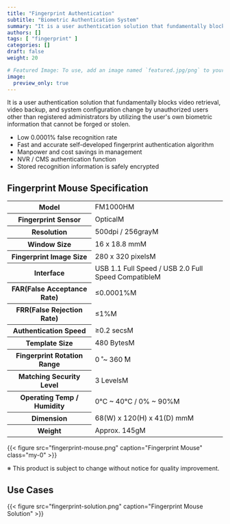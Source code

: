 ```yaml
---
title: "Fingerprint Authentication"
subtitle: "Biometric Authentication System"
summary: "It is a user authentication solution that fundamentally blocks video retrieval, video backup, and system configuration change by unauthorized users other than registered administrators by utilizing the user's own biometric information that cannot be forged or stolen."
authors: []
tags: [ "fingerprint" ]
categories: []
draft: false
weight: 20

# Featured Image: To use, add an image named `featured.jpg/png` to your page's folder.
image:
  preview_only: true
---
```


It is a user authentication solution that fundamentally blocks video retrieval, video backup, and system configuration change by unauthorized users other than registered administrators by utilizing the user's own biometric information that cannot be forged or stolen.

- Low 0.0001% false recognition rate
- Fast and accurate self-developed fingerprint authentication algorithm
- Manpower and cost savings in management
- NVR / CMS authentication function
- Stored recognition information is safely encrypted

## Fingerprint Mouse Specification

<div class="container">
<div class="row align-items-center">
<div class="col-12 col-sm-8">

<table class="spec">
<tbody>
<tr><th>Model</th><td>FM1000HM</td></tr>
<tr><th>Fingerprint Sensor</th><td>OpticalM</td></tr>
<tr><th>Resolution</th><td>500dpi / 256grayM</td></tr>
<tr><th>Window Size</th><td>16 x 18.8 mmM</td></tr>
<tr><th>Fingerprint Image Size</th><td>280 x 320 pixelsM</td></tr>
<tr><th>Interface</th><td>USB 1.1 Full Speed / USB 2.0 Full Speed CompatibleM</td></tr>
<tr><th>FAR(False Acceptance Rate)</th><td> ≤0.0001%M</td></tr>
<tr><th>FRR(False Rejection Rate)</th><td>≤1%M</td></tr>
<tr><th>Authentication Speed</th><td>≥0.2 secsM</td></tr>
<tr><th>Template Size</th><td>480 BytesM</td></tr>
<tr><th>Fingerprint Rotation Range</th><td>0 ̊ ~ 360 ̊M</td></tr>
<tr><th>Matching Security Level</th><td>3 LevelsM</td></tr>
<tr><th>Operating Temp / Humidity</th><td>0°C ~ 40°C / 0% ~ 90%M</td></tr>
<tr><th>Dimension</th><td>68(W) x 120(H) x 41(D) mmM</td></tr>
<tr><th>Weight</th><td>Approx. 145gM</td></tr>
</tbody>
</table>

</div>
<div class="col-12 col-sm-4">

{{< figure src="fingerprint-mouse.png" caption="Fingerprint Mouse" class="my-0" >}}

</div>
</div>
</div>

※ This product is subject to change without notice for quality improvement.

## Use Cases

{{< figure src="fingerprint-solution.png" caption="Fingerprint Mouse Solution" >}}
